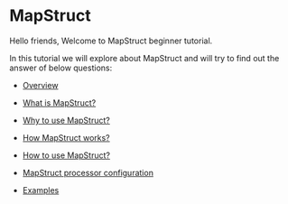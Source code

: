 # MapStruct

Hello friends, Welcome to MapStruct beginner tutorial.

In this tutorial we will explore about MapStruct and will try to find out the answer of below questions:

- [Overview](./introductionToMapStruct#overview)

- [What is MapStruct?](./introductionToMapStruct/README.md#what-is-mapstruct)

- [Why to use MapStruct?](./introductionToMapStruct/README.md#why-to-use-mapstruct)

- [How MapStruct works?](./howMapStructWorks#how-mapstruct-works)

- [How to use MapStruct?](./MapStructSetUp#how-to-use-mapstruct)

- [MapStruct processor configuration](./configuration/README.md#mapstruct-processor-configuration)

- [Examples](./examples)
